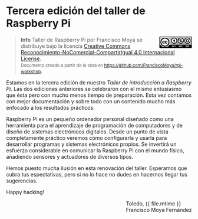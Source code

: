 [//]: # (-*- mode: markdown; coding: utf-8 -*-)

# Tercera edición del taller de Raspberry Pi

> **Info**
> <a rel="license" href="http://creativecommons.org/licenses/by-nc-sa/4.0/">
> <img alt="Licencia de Creative Commons" style="border-width:0; float:right" src="img/cc-by-nc-sa-88x31.png" />
> </a><span xmlns:dct="http://purl.org/dc/terms/" property="dct:title">
> Taller de Raspberry Pi</span> por 
> <span xmlns:cc="http://creativecommons.org/ns#" property="cc:attributionName">
> Francisco Moya</span> se distribuye bajo la licencia 
> <a rel="license" href="http://creativecommons.org/licenses/by-nc-sa/4.0/">
> Creative Commons Reconocimiento-NoComercial-CompartirIgual 4.0 
> Internacional License</a>.<br />
> <span style="font-size:smaller">Documento creado a partir de la obra en 
> <a xmlns:dct="http://purl.org/dc/terms/" href="https://github.com/FranciscoMoya/rpi-workshop" rel="dct:source">
> https://github.com/FranciscoMoya/rpi-workshop</a></span>.

Estamos en la tercera edición de nuestro *Taller de introducción a
Raspberry Pi*.  Las dos ediciones anteriores se celebraron con el
mismo entusiasmo que ésta pero con mucho menos tiempo de preparación.
Esta vez contamos con mejor documentación y sobre todo con un
contenido mucho más enfocado a los resultados prácticos.

Raspberry Pi es un pequeño ordenador personal diseñado como una
herramienta para el aprendizaje de programación de computadores y de
diseño de sistemas electrónicos digitales.  Desde un punto de vista
completamente práctico veremos cómo configurarla y usarla para
desarrollar programas y sistemas electrónicos propios.  Se invertirá
un esfuerzo considerable en comunicar la Raspberry Pi con el mundo
físico, añadiendo sensores y actuadores de diversos tipos.

Hemos puesto mucha ilusión en esta renovación del taller.  Esperamos
que cubra tus espectativas, pero si no lo hace no dudes en hacernos
llegar tus sugerencias.

Happy hacking!

<div style="float:right; display:block">
Toledo, {{ file.mtime }}<br/>
Francisco Moya Fernández
</div>
